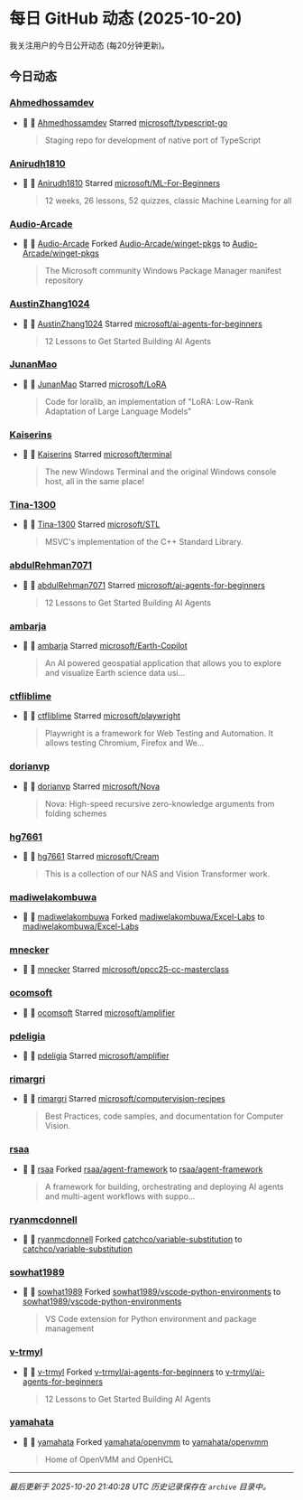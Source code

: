 # 每日 GitHub 动态 (2025-10-20)

我关注用户的今日公开动态 (每20分钟更新)。

## 今日动态

### [Ahmedhossamdev](https://github.com/Ahmedhossamdev)
- 🌟 👤 [Ahmedhossamdev](https://github.com/Ahmedhossamdev) Starred [microsoft/typescript-go](https://github.com/microsoft/typescript-go)
  > Staging repo for development of native port of TypeScript

### [Anirudh1810](https://github.com/Anirudh1810)
- 🌟 👤 [Anirudh1810](https://github.com/Anirudh1810) Starred [microsoft/ML-For-Beginners](https://github.com/microsoft/ML-For-Beginners)
  > 12 weeks, 26 lessons, 52 quizzes, classic Machine Learning for all

### [Audio-Arcade](https://github.com/Audio-Arcade)
- 🍴 👤 [Audio-Arcade](https://github.com/Audio-Arcade) Forked [Audio-Arcade/winget-pkgs](https://github.com/Audio-Arcade/winget-pkgs) to [Audio-Arcade/winget-pkgs](https://github.com/Audio-Arcade/winget-pkgs)
  > The Microsoft community Windows Package Manager manifest repository

### [AustinZhang1024](https://github.com/AustinZhang1024)
- 🌟 👤 [AustinZhang1024](https://github.com/AustinZhang1024) Starred [microsoft/ai-agents-for-beginners](https://github.com/microsoft/ai-agents-for-beginners)
  > 12 Lessons to Get Started Building AI Agents

### [JunanMao](https://github.com/JunanMao)
- 🌟 👤 [JunanMao](https://github.com/JunanMao) Starred [microsoft/LoRA](https://github.com/microsoft/LoRA)
  > Code for loralib, an implementation of "LoRA: Low-Rank Adaptation of Large Language Models"

### [Kaiserins](https://github.com/Kaiserins)
- 🌟 👤 [Kaiserins](https://github.com/Kaiserins) Starred [microsoft/terminal](https://github.com/microsoft/terminal)
  > The new Windows Terminal and the original Windows console host, all in the same place!

### [Tina-1300](https://github.com/Tina-1300)
- 🌟 👤 [Tina-1300](https://github.com/Tina-1300) Starred [microsoft/STL](https://github.com/microsoft/STL)
  > MSVC's implementation of the C++ Standard Library.

### [abdulRehman7071](https://github.com/abdulRehman7071)
- 🌟 👤 [abdulRehman7071](https://github.com/abdulRehman7071) Starred [microsoft/ai-agents-for-beginners](https://github.com/microsoft/ai-agents-for-beginners)
  > 12 Lessons to Get Started Building AI Agents

### [ambarja](https://github.com/ambarja)
- 🌟 👤 [ambarja](https://github.com/ambarja) Starred [microsoft/Earth-Copilot](https://github.com/microsoft/Earth-Copilot)
  > An AI powered geospatial application that allows you to explore and visualize Earth science data usi...

### [ctfliblime](https://github.com/ctfliblime)
- 🌟 👤 [ctfliblime](https://github.com/ctfliblime) Starred [microsoft/playwright](https://github.com/microsoft/playwright)
  > Playwright is a framework for Web Testing and Automation. It allows testing Chromium, Firefox and We...

### [dorianvp](https://github.com/dorianvp)
- 🌟 👤 [dorianvp](https://github.com/dorianvp) Starred [microsoft/Nova](https://github.com/microsoft/Nova)
  > Nova: High-speed recursive zero-knowledge arguments from folding schemes

### [hg7661](https://github.com/hg7661)
- 🌟 👤 [hg7661](https://github.com/hg7661) Starred [microsoft/Cream](https://github.com/microsoft/Cream)
  > This is a collection of our NAS and Vision Transformer work.

### [madiwelakombuwa](https://github.com/madiwelakombuwa)
- 🍴 👤 [madiwelakombuwa](https://github.com/madiwelakombuwa) Forked [madiwelakombuwa/Excel-Labs](https://github.com/madiwelakombuwa/Excel-Labs) to [madiwelakombuwa/Excel-Labs](https://github.com/madiwelakombuwa/Excel-Labs)

### [mnecker](https://github.com/mnecker)
- 🌟 👤 [mnecker](https://github.com/mnecker) Starred [microsoft/ppcc25-cc-masterclass](https://github.com/microsoft/ppcc25-cc-masterclass)

### [ocomsoft](https://github.com/ocomsoft)
- 🌟 👤 [ocomsoft](https://github.com/ocomsoft) Starred [microsoft/amplifier](https://github.com/microsoft/amplifier)

### [pdeligia](https://github.com/pdeligia)
- 🌟 👤 [pdeligia](https://github.com/pdeligia) Starred [microsoft/amplifier](https://github.com/microsoft/amplifier)

### [rimargri](https://github.com/rimargri)
- 🌟 👤 [rimargri](https://github.com/rimargri) Starred [microsoft/computervision-recipes](https://github.com/microsoft/computervision-recipes)
  > Best Practices, code samples, and documentation for Computer Vision.

### [rsaa](https://github.com/rsaa)
- 🍴 👤 [rsaa](https://github.com/rsaa) Forked [rsaa/agent-framework](https://github.com/rsaa/agent-framework) to [rsaa/agent-framework](https://github.com/rsaa/agent-framework)
  > A framework for building, orchestrating and deploying AI agents and multi-agent workflows with suppo...

### [ryanmcdonnell](https://github.com/ryanmcdonnell)
- 🍴 👤 [ryanmcdonnell](https://github.com/ryanmcdonnell) Forked [catchco/variable-substitution](https://github.com/catchco/variable-substitution) to [catchco/variable-substitution](https://github.com/catchco/variable-substitution)

### [sowhat1989](https://github.com/sowhat1989)
- 🍴 👤 [sowhat1989](https://github.com/sowhat1989) Forked [sowhat1989/vscode-python-environments](https://github.com/sowhat1989/vscode-python-environments) to [sowhat1989/vscode-python-environments](https://github.com/sowhat1989/vscode-python-environments)
  > VS Code extension for Python environment and package management 

### [v-trmyl](https://github.com/v-trmyl)
- 🍴 👤 [v-trmyl](https://github.com/v-trmyl) Forked [v-trmyl/ai-agents-for-beginners](https://github.com/v-trmyl/ai-agents-for-beginners) to [v-trmyl/ai-agents-for-beginners](https://github.com/v-trmyl/ai-agents-for-beginners)
  > 12 Lessons to Get Started Building AI Agents

### [yamahata](https://github.com/yamahata)
- 🍴 👤 [yamahata](https://github.com/yamahata) Forked [yamahata/openvmm](https://github.com/yamahata/openvmm) to [yamahata/openvmm](https://github.com/yamahata/openvmm)
  > Home of OpenVMM and OpenHCL


---
*最后更新于 2025-10-20 21:40:28 UTC*
*历史记录保存在 `archive` 目录中。*
